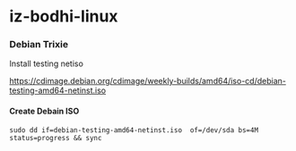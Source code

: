 # iz-bodhi-linux

### Debian Trixie

Install testing netiso

https://cdimage.debian.org/cdimage/weekly-builds/amd64/iso-cd/debian-testing-amd64-netinst.iso

#### Create Debain ISO

    sudo dd if=debian-testing-amd64-netinst.iso  of=/dev/sda bs=4M status=progress && sync
